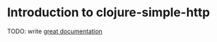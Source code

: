# Introduction to clojure-simple-http

TODO: write [great documentation](http://jacobian.org/writing/what-to-write/)
